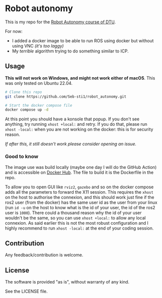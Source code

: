# Robot autonomy

This is my repo for the [Robot Autonomy course of DTU](https://kurser.dtu.dk/course/34761).

For now:

- I added a docker image to be able to run ROS using docker but without using VNC _(it's too laggy)_
- My _terrible_ algorithm trying to do something similar to ICP.

## Usage

**This will not work on Windows, and might not work either of macOS**.
This was only tested on Ubuntu 22.04.

```sh
# Clone this repo
git clone https://github.com/Seb-sti1/robot_autonomy.git

# Start the docker compose file
docker compose up -d
```

At this point you should have a konsole that popup. If you don't see anything,
try running `xhost +local:` and retry. If you do that, please run `xhost -local:` when you
are not working on the docker: this is for security reason.

_If after this, it still doesn't work please consider opening an issue._

### Good to know

The image use was build locally (maybe one day I will do the GitHub Action) and is accessible
on [Docker Hub](https://hub.docker.com/r/sebsti1/robot-autonomy). The file to build it
is the Dockerfile in the repo.

To allow you to open GUI like `rviz2`, `gazebo` and so on the docker compose adds all the
parameters to forward the X11 session. This requires the `xhost` on the host to authorise
the connexion, and this should work just fine if the ros2 user (from the docker) has the same user id
as the user from your linux (run `id -u` on the host to know what is the id of your
user, the id of the ros2 user is `1000`). There could a thousand reason why the id of
your user wouldn't be the same, so you can use `xhost +local:` to allow any local connexion.
As said earlier this is not the most robust configuration and I highly recommend to
run `xhost -local:` at the end of your coding session.

## Contribution

Any feedback/contribution is welcome.

## License

The software is provided "as is", without warranty of any kind.

See the LICENSE file.